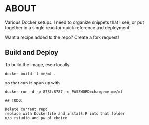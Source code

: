 # ABOUT

Various Docker setups.  I need to organize snippets that I see, or put together in a single repo for quick reference and deployment.

Want a recipe added to the repo?  Create a fork request!

## Build and Deploy

To build the image, even locally

```
docker build -t me/ml .
```

so that can is spun up with 

```
docker run -d -p 8787:8787 -e PASSWORD=changeme me/ml

## TODO:

Delete current repo
replace with Dockerfile and install.R into that folder
u/p rstudio and pw of choice
